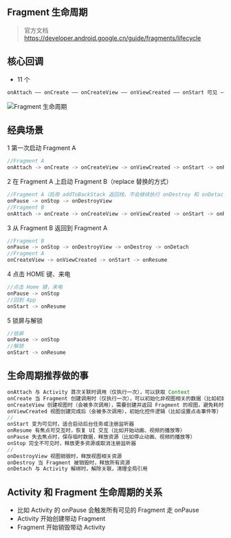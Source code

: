 ## Fragment 生命周期
> 官方文档 https://developer.android.google.cn/guide/fragments/lifecycle

## 核心回调
- 11 个
```java
onAttach —— onCreate —— onCreateView —— onViewCreated —— onStart 可见 —— onResume 有焦点 —— onPause 无焦点 —— onStop 不可见 —— onDestroyView —— onDestroy —— onDetach
```

![Fragment 生命周期](https://android-docs.cn/static/images/guide/fragments/fragment-view-lifecycle.png "https://android-docs.cn/static/images/guide/fragments/fragment-view-lifecycle.png")


## 经典场景
1 第一次启动 Fragment A
```java
//Fragment A
onAttach -> onCreate -> onCreateView -> onViewCreated -> onStart -> onResume
```

2 在 Fragment A 上启动 Fragment B（replace 替换的方式）
```java
//Fragment A（启用 addToBackStack 返回栈，不会继续执行 onDestroy 和 onDetach，实例保留在内存中）
onPause -> onStop -> onDestroyView
//Fragment B
onAttach -> onCreate -> onCreateView -> onViewCreated -> onStart -> onResume
```

3 从 Fragment B 返回到 Fragment A
```java
//Fragment B
onPause -> onStop -> onDestroyView -> onDestroy -> onDetach
//Fragment A
onCreateView -> onViewCreated -> onStart -> onResume
```
4 点击 HOME 键、来电
```java
//点击 Home 键，来电
onPause -> onStop
//回到 App
onStart -> onResume
```

5 锁屏与解锁
```java
//锁屏
onPause -> onStop
//解锁
onStart -> onResume
```


## 生命周期推荐做的事
```java
onAttach 与 Activity 首次关联时调用（仅执行一次），可以获取 Context
onCreate 当 Fragment 创建调用时（仅执行一次），可以初始化非视图相关的数据（比如初始化数据集合等）
onCreateView 创建视图时（会被多次调用），需要创建并返回 Fragment 的视图，避免耗时操作
onViewCreated 视图创建完成后（会被多次调用），初始化控件逻辑（比如设置点击事件等）
//
onStart 变为可见时，适合启动后台任务或注册监听器
onResume 有焦点可交互时，恢复 UI 交互（比如开始动画、视频的播放等）
onPause 失去焦点时，保存临时数据，释放资源（比如停止动画、视频的播放等）
onStop 完全不可见时，释放更多资源或取消注册监听器
//
onDestroyView 视图销毁时，释放视图相关资源
onDestroy 当 Fragment 被销毁时，释放所有资源
onDetach 与 Activity 解绑时，解除关联，清理全局引用
```

## Activity 和 Fragment 生命周期的关系
- 比如 Activity 的 onPause 会触发所有可见的 Fragment 走 onPause
- Activity 开始创建带动 Fragment
- Fragment 开始销毁带动 Activity

